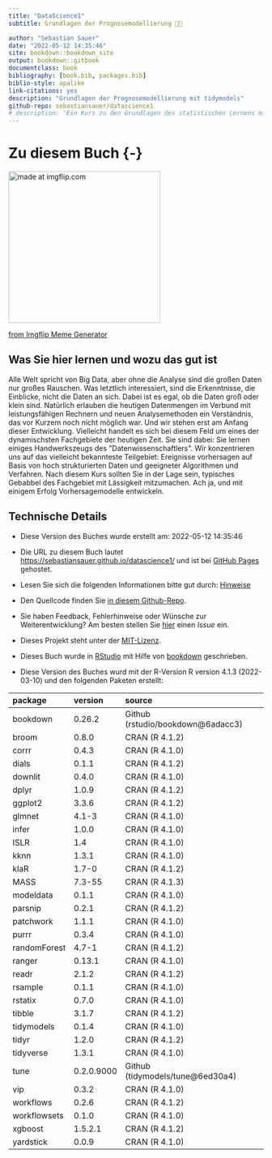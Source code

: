```yaml
--- 
title: "DataScience1"
subtitle: Grundlagen der Prognosemodellierung 🔮🧰

author: "Sebastian Sauer"
date: "2022-05-12 14:35:46"
site: bookdown::bookdown_site
output: bookdown::gitbook
documentclass: book
bibliography: [book.bib, packages.bib]
biblio-style: apalike
link-citations: yes
description: "Grundlagen der Prognosemodellierung mit tidymodels"
github-repo: sebastiansauer/datascience1
# description: "Ein Kurs zu den Grundlagen des statistischen Lernens mit einem Fokus auf Prognosemodelle für hoch strukturierte Daten"
---
```











# Zu diesem Buch {-}




<a href="https://imgflip.com/i/689g8g"><img src="https://i.imgflip.com/689g8g.jpg" width="300" title="made at imgflip.com"/></a><div><a href="https://imgflip.com/memegenerator">from Imgflip Meme Generator</a></div>



## Was Sie hier lernen und wozu das gut ist

Alle Welt spricht von Big Data, aber ohne die Analyse sind die großen Daten nur großes Rauschen. Was letztlich interessiert, sind die Erkenntnisse, die Einblicke, nicht die Daten an sich. 
Dabei ist es egal, ob die Daten groß oder klein sind. 
Natürlich erlauben die heutigen Datenmengen im Verbund mit leistungsfähigen Rechnern und neuen Analysemethoden ein Verständnis, 
das vor Kurzem noch nicht möglich war. 
Und wir stehen erst am Anfang dieser Entwicklung. 
Vielleicht handelt es sich bei diesem Feld um eines der dynamischsten Fachgebiete der heutigen Zeit. 
Sie sind dabei: Sie lernen einiges Handwerkszeugs des "Datenwissenschaftlers". 
Wir konzentrieren uns auf das vielleicht bekannteste Teilgebiet: 
Ereignisse vorhersagen auf Basis von hoch strukturierten Daten 
und geeigneter Algorithmen und Verfahren.
Nach diesem Kurs sollten Sie in der Lage sein,
typisches Gebabbel des Fachgebiet mit Lässigkeit mitzumachen.
Ach ja, und mit einigem Erfolg Vorhersagemodelle entwickeln.


## Technische Details



- Diese Version des Buches wurde erstellt am: 2022-05-12 14:35:46


- Die URL zu diesem Buch lautet <https://sebastiansauer.github.io/datascience1/> und ist bei [GitHub Pages](https://pages.github.com/) gehostet.

- Lesen Sie sich die folgenden Informationen bitte gut durch: [Hinweise](https://sebastiansauer.github.io/fopra/Interna/Hinweise.html)

- Den Quellcode finden Sie [in diesem Github-Repo](https://github.com/sebastiansauer/datascience1).

- Sie haben Feedback, Fehlerhinweise oder Wünsche zur Weiterentwicklung? Am besten stellen Sie  [hier](https://github.com/sebastiansauer/datascience1/issues) einen *Issue*  ein.

- Dieses Projekt steht unter der [MIT-Lizenz](https://github.com/sebastiansauer/datascience1/blob/main/LICENSE). 

- Dieses Buch wurde in [RStudio](http://www.rstudio.com/ide/) mit Hilfe von [bookdown](http://bookdown.org/) geschrieben. 

- Diese Version des Buches wurd mit der R-Version R version 4.1.3 (2022-03-10) und den folgenden Paketen erstellt:


|package      |version    |source                             |
|:------------|:----------|:----------------------------------|
|bookdown     |0.26.2     |Github (rstudio/bookdown\@6adacc3) |
|broom        |0.8.0      |CRAN (R 4.1.2)                     |
|corrr        |0.4.3      |CRAN (R 4.1.0)                     |
|dials        |0.1.1      |CRAN (R 4.1.2)                     |
|downlit      |0.4.0      |CRAN (R 4.1.0)                     |
|dplyr        |1.0.9      |CRAN (R 4.1.2)                     |
|ggplot2      |3.3.6      |CRAN (R 4.1.2)                     |
|glmnet       |4.1-3      |CRAN (R 4.1.0)                     |
|infer        |1.0.0      |CRAN (R 4.1.0)                     |
|ISLR         |1.4        |CRAN (R 4.1.0)                     |
|kknn         |1.3.1      |CRAN (R 4.1.0)                     |
|klaR         |1.7-0      |CRAN (R 4.1.2)                     |
|MASS         |7.3-55     |CRAN (R 4.1.3)                     |
|modeldata    |0.1.1      |CRAN (R 4.1.0)                     |
|parsnip      |0.2.1      |CRAN (R 4.1.2)                     |
|patchwork    |1.1.1      |CRAN (R 4.1.0)                     |
|purrr        |0.3.4      |CRAN (R 4.1.0)                     |
|randomForest |4.7-1      |CRAN (R 4.1.2)                     |
|ranger       |0.13.1     |CRAN (R 4.1.0)                     |
|readr        |2.1.2      |CRAN (R 4.1.2)                     |
|rsample      |0.1.1      |CRAN (R 4.1.0)                     |
|rstatix      |0.7.0      |CRAN (R 4.1.0)                     |
|tibble       |3.1.7      |CRAN (R 4.1.2)                     |
|tidymodels   |0.1.4      |CRAN (R 4.1.0)                     |
|tidyr        |1.2.0      |CRAN (R 4.1.2)                     |
|tidyverse    |1.3.1      |CRAN (R 4.1.0)                     |
|tune         |0.2.0.9000 |Github (tidymodels/tune\@6ed30a4)  |
|vip          |0.3.2      |CRAN (R 4.1.0)                     |
|workflows    |0.2.6      |CRAN (R 4.1.2)                     |
|workflowsets |0.1.0      |CRAN (R 4.1.0)                     |
|xgboost      |1.5.2.1    |CRAN (R 4.1.2)                     |
|yardstick    |0.0.9      |CRAN (R 4.1.0)                     |








